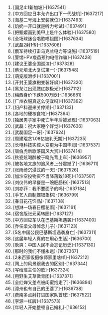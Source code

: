 
1. [国足4:1新加坡]-[1637541]
1. [中方回应日本允许出口下一代战机]-[1637217]
1. [海基二号海上安装就位]-[1637493]
1. [奶奶一开口就是听力考试]-[1637491]
1. [把甄嬛画到美甲上是什么体验]-[1637580]
1. [全场球迷合唱歌唱祖国]-[1637634]
1. [武磊2射1传]-[1637606]
1. [俄军持续打击乌克兰电力等设施]-[1637519]
1. [警惕HPV疫苗预约电信诈骗]-[1637428]
1. [建议王婆全国巡演]-[1637328]
1. [蔡元培北大复试第一]-[1637548]
1. [萌宠版滑步]-[1637001]
1. [开封王婆旗袍变装好飒]-[1637320]
1. [黑龙江出现腮红款极光]-[1637112]
1. [梅西身价下跌500万欧]-[1636681]
1. [广州衣服真这么便宜吗]-[1637392]
1. [妇产科迎来关停潮]-[1637133]
1. [各地的硬核食物]-[1637364]
1. [独居男子家中死亡半年后被发现]-[1637063]
1. [武磊：祝大家睡个好觉]-[1637636]
1. [武磊国足一哥]-[1637624]
1. [周建琨贪1.08亿被判无期]-[1637235]
1. [长电科技实控人变更为中国华润]-[1637537]
1. [唐伯虎新歌落国风大赏]-[1637414]
1. [秋瓷炫喝醉被于晓光背上车]-[1636957]
1. [被各地文旅的追风者上分震撼了]-[1636711]
1. [张雨绮沉浸式的一天]-[1637526]
1. [加沙空投物资不当降落致18死]-[1637507]
1. [刘仪伟的早餐是一碗肥肠粉]-[1637513]
1. [刘亦菲：我不要面子的吗]-[1637184]
1. [手艺人自制螺钿象棋]-[1636799]
1. [春日花花饰品]-[1637108]
1. [想淋一场春日樱花雨]-[1637161]
1. [宿舍版张元英转圈]-[1637127]
1. [中方回应车队在巴基斯坦遇袭]-[1637400]
1. [乔任梁父母悼念儿子]-[1637123]
1. [5名中国公民巴基斯坦遇袭身亡]-[1637311]
1. [这届年轻人真的在用心生活]-[1636700]
1. [耿爽：中国人民不会忘记历史]-[1637130]
1. [那时的我们不懂永远]-[1637367]
1. [2米百家饭摄像师家里啥样]-[1637212]
1. [网上的风景跟我去的区别]-[1637344]
1. [写给班主任的歌]-[1637324]
1. [用野生艾草做青团]-[1637371]
1. [全红婵又差点被闺蜜抱走了]-[1636894]
1. [漳州也有自己的王婆了]-[1636738]
1. [费南多点射打进国家队首球]-[1637522]
1. [李源一红牌]-[1637573]
1. [年轻人开始整顿自己婚礼]-[1636152]